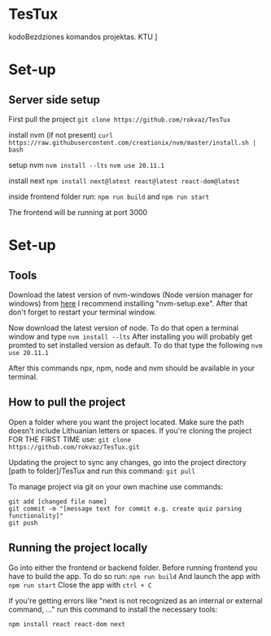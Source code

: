 # TesTux
kodoBezdziones komandos projektas.
KTU
]

# Set-up
## Server side setup


First pull the project
```git clone https://github.com/rokvaz/TesTux```

install nvm (if not present)
```curl https://raw.githubusercontent.com/creationix/nvm/master/install.sh | bash ```

setup nvm
```nvm install --lts```
```nvm use 20.11.1```


install next
```npm install next@latest react@latest react-dom@latest```

inside frontend folder run:
```npm run build```
and
```npm run start```

The frontend will be running at port 3000

# Set-up
## Tools

Download the latest version of nvm-windows (Node version manager for windows) from [here](https://github.com/coreybutler/nvm-windows/releases)
I recommend installing "nvm-setup.exe". After that don't forget to restart your terminal window.

Now download the latest version of node. To do that open a terminal window and type
```nvm install --lts```
After installing you will probably get promted to set installed version as default. To do that type the following
```nvm use 20.11.1```

After this commands npx, npm, node and nvm should be available in your terminal.

## How to pull the project
Open a folder where you want the project located. Make sure the path doesn't include Lithuanian letters or spaces.
If you're cloning the project FOR THE FIRST TIME use:
```git clone https://github.com/rokvaz/TesTux.git```

Updating the project to sync any changes, go into the project directory [path to folder]/TesTux and run this command:
```git pull```

To manage project via git on your own machine use commands:
```
git add [changed file name]
git commit -m "[message text for commit e.g. create quiz parsing functionality]"
git push
```

## Running the project locally
Go into either the frontend or backend folder.
Before running frontend you have to build the app. To do so run:
```npm run build```
And launch the app with
```npm run start```
Close the app with
```ctrl + C```

If you're getting errors like "next is not recognized as an internal or external command, ..." run this command to install the
necessary tools:
```
npm install react react-dom next
```


